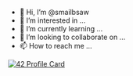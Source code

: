 - 👋 Hi, I’m @smailbsaw
- 👀 I’m interested in ...
- 🌱 I’m currently learning ...
- 💞️ I’m looking to collaborate on ...
- 📫 How to reach me ...


[![42 Profile Card](https://1337-readme.vercel.app/api/profile?cursus=42&dark=true&email=hide&leet_logo=hide&login=sbihe)](https://github.com/mohouyizme/1337-readme)
